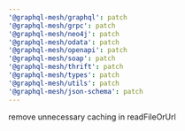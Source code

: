 ```yaml
---
'@graphql-mesh/graphql': patch
'@graphql-mesh/grpc': patch
'@graphql-mesh/neo4j': patch
'@graphql-mesh/odata': patch
'@graphql-mesh/openapi': patch
'@graphql-mesh/soap': patch
'@graphql-mesh/thrift': patch
'@graphql-mesh/types': patch
'@graphql-mesh/utils': patch
'@graphql-mesh/json-schema': patch
---
```


remove unnecessary caching in readFileOrUrl

